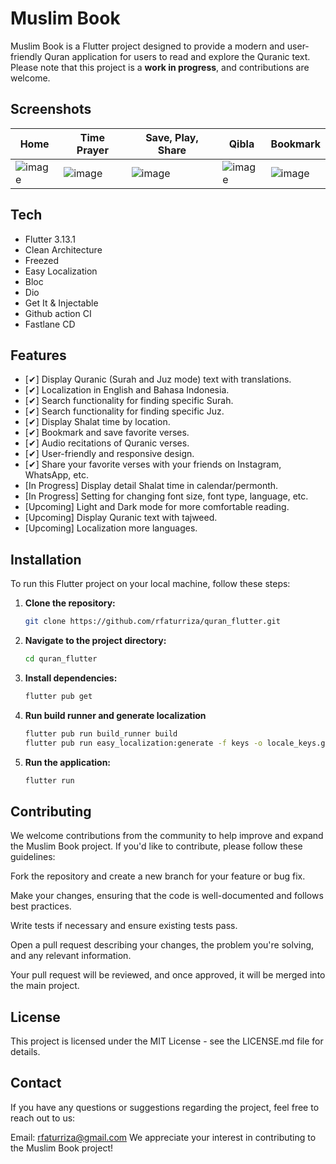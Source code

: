# Muslim Book

Muslim Book is a Flutter project designed to provide a modern and user-friendly Quran application for users to read and explore the Quranic text. Please note that this project is a **work in progress**, and contributions are welcome.

## Screenshots

| Home | Time Prayer | Save, Play, Share | Qibla | Bookmark |
|----------|----------|----------|----------|----------|
| ![image](https://github.com/rfaturriza/muslim_book/assets/56538058/28c0eb53-ce00-46f9-a1e8-a7d097db1377)| ![image](https://github.com/rfaturriza/muslim_book/assets/56538058/9fe12933-8e16-4e1c-9941-f845df99cf1a)| ![image](https://github.com/rfaturriza/muslim_book/assets/56538058/b60d98ed-46fc-4af5-a551-8ddc27b4618b)| ![image](https://github.com/rfaturriza/muslim_book/assets/56538058/4bdff21c-caee-4d3e-a39b-9b71e36f693e)| ![image](https://github.com/rfaturriza/muslim_book/assets/56538058/4b618793-768b-4d2c-8564-0f15286951b4)|

## Tech
- Flutter 3.13.1
- Clean Architecture
- Freezed
- Easy Localization
- Bloc
- Dio
- Get It & Injectable
- Github action CI
- Fastlane CD

## Features
- [✔] Display Quranic (Surah and Juz mode) text with translations.
- [✔] Localization in English and Bahasa Indonesia.
- [✔] Search functionality for finding specific Surah.
- [✔] Search functionality for finding specific Juz.
- [✔] Display Shalat time by location.
- [✔] Bookmark and save favorite verses.
- [✔] Audio recitations of Quranic verses.
- [✔] User-friendly and responsive design.
- [✔] Share your favorite verses with your friends on Instagram, WhatsApp, etc.
- [In Progress] Display detail Shalat time in calendar/permonth.
- [In Progress] Setting for changing font size, font type, language, etc.
- [Upcoming] Light and Dark mode for more comfortable reading.
- [Upcoming] Display Quranic text with tajweed.
- [Upcoming] Localization more languages.

## Installation
To run this Flutter project on your local machine, follow these steps:

1. **Clone the repository:**

   ```bash
   git clone https://github.com/rfaturriza/quran_flutter.git

2. **Navigate to the project directory:**

   ```bash
   cd quran_flutter

3. **Install dependencies:**

    ```bash
    flutter pub get

3. **Run build runner and generate localization**

    ```bash
    flutter pub run build_runner build
    flutter pub run easy_localization:generate -f keys -o locale_keys.g.dart --source-dir assets/translations

4. **Run the application:**

    ```bash
    flutter run
    
## Contributing
We welcome contributions from the community to help improve and expand the Muslim Book project. If you'd like to contribute, please follow these guidelines:

Fork the repository and create a new branch for your feature or bug fix.

Make your changes, ensuring that the code is well-documented and follows best practices.

Write tests if necessary and ensure existing tests pass.

Open a pull request describing your changes, the problem you're solving, and any relevant information.

Your pull request will be reviewed, and once approved, it will be merged into the main project.

## License
This project is licensed under the MIT License - see the LICENSE.md file for details.

## Contact
If you have any questions or suggestions regarding the project, feel free to reach out to us:

Email: rfaturriza@gmail.com
We appreciate your interest in contributing to the Muslim Book project!
